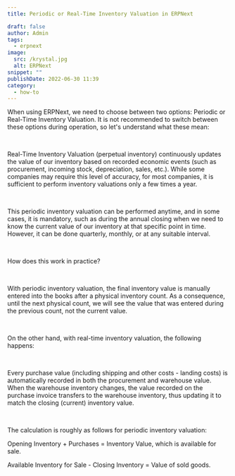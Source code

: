 ```yaml
---
title: Periodic or Real-Time Inventory Valuation in ERPNext

draft: false
author: Admin
tags:
  - erpnext
image:
  src: /krystal.jpg
  alt: ERPNext
snippet: ""
publishDate: 2022-06-30 11:39
category:
  - how-to
---
```


<div class="ql-editor read-mode"><p>When using ERPNext, we need to choose between two options: Periodic or Real-Time Inventory Valuation. It is not recommended to switch between these options during operation, so let's understand what these mean:</p><p><br></p><p>Real-Time Inventory Valuation (perpetual inventory) continuously updates the value of our inventory based on recorded economic events (such as procurement, incoming stock, depreciation, sales, etc.). While some companies may require this level of accuracy, for most companies, it is sufficient to perform inventory valuations only a few times a year.</p><p><br></p><p>This periodic inventory valuation can be performed anytime, and in some cases, it is mandatory, such as during the annual closing when we need to know the current value of our inventory at that specific point in time. However, it can be done quarterly, monthly, or at any suitable interval.</p><p><br></p><p>How does this work in practice?</p><p><br></p><p>With periodic inventory valuation, the final inventory value is manually entered into the books after a physical inventory count. As a consequence, until the next physical count, we will see the value that was entered during the previous count, not the current value.</p><p><br></p><p>On the other hand, with real-time inventory valuation, the following happens:</p><p><br></p><p>Every purchase value (including shipping and other costs - landing costs) is automatically recorded in both the procurement and warehouse value. When the warehouse inventory changes, the value recorded on the purchase invoice transfers to the warehouse inventory, thus updating it to match the closing (current) inventory value.</p><p><br></p><p>The calculation is roughly as follows for periodic inventory valuation:</p><p>Opening Inventory + Purchases = Inventory Value, which is available for sale.</p><p>Available Inventory for Sale - Closing Inventory = Value of sold goods.</p></div>
